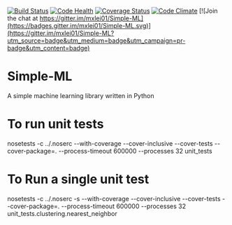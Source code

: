 [![Build Status](https://travis-ci.org/mxlei01/Simple-ML.svg?branch=master)](https://travis-ci.org/mxlei01/Simple-ML)
[![Code Health](https://landscape.io/github/mxlei01/Simple-ML/master/landscape.svg?style=flat)](https://landscape.io/github/mxlei01/Simple-ML/master)
[![Coverage Status](https://coveralls.io/repos/github/mxlei01/Simple-ML/badge.svg?branch=master)](https://coveralls.io/github/mxlei01/Simple-ML?branch=master)
[![Code Climate](https://codeclimate.com/github/mxlei01/Simple-ML/badges/gpa.svg)](https://codeclimate.com/github/mxlei01/Simple-ML)
[![Join the chat at https://gitter.im/mxlei01/Simple-ML](https://badges.gitter.im/mxlei01/Simple-ML.svg)](https://gitter.im/mxlei01/Simple-ML?utm_source=badge&utm_medium=badge&utm_campaign=pr-badge&utm_content=badge)

# Simple-ML

A simple machine learning library written in Python

# To run unit tests

nosetests -c ../.noserc --with-coverage --cover-inclusive --cover-tests --cover-package=. --process-timeout 600000 --processes 32 unit_tests

# To Run a single unit test

nosetests -c ../.noserc -s --with-coverage --cover-inclusive --cover-tests --cover-package=. --process-timeout 600000 --processes 32 unit_tests.clustering.nearest_neighbor

